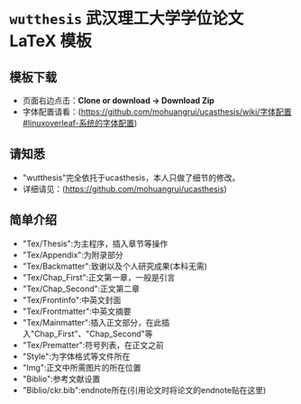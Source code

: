 # `wutthesis` 武汉理工大学学位论文 LaTeX 模板 

## 模板下载

* 页面右边点击：**Clone or download -> Download Zip**
* 字体配置请看：(https://github.com/mohuangrui/ucasthesis/wiki/字体配置#linuxoverleaf-系统的字体配置)

## 请知悉

* "wutthesis"完全依托于ucasthesis，本人只做了细节的修改。
* 详细请见：(https://github.com/mohuangrui/ucasthesis)

## 简单介绍

* "Tex/Thesis":为主程序，插入章节等操作
* "Tex/Appendix":为附录部分
* "Tex/Backmatter":致谢以及个人研究成果(本科无需)
* "Tex/Chap_First":正文第一章，一般是引言
* "Tex/Chap_Second":正文第二章
* "Tex/Frontinfo":中英文封面
* "Tex/Frontmatter":中英文摘要
* "Tex/Mainmatter":插入正文部分，在此插入"Chap_First"、"Chap_Second"等
* "Tex/Prematter":符号列表，在正文之前
* "Style":为字体格式等文件所在
* "Img":正文中所需图片的所在位置
* "Biblio":参考文献设置
* "Biblio/ckr.bib":endnote所在(引用论文时将论文的endnote贴在这里)
